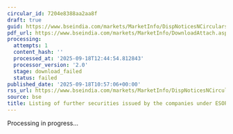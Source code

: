```yaml
---
circular_id: 7204e8388aa2aa8f
draft: true
guid: https://www.bseindia.com/markets/MarketInfo/DispNoticesNCirculars.aspx?Noticeid={867891E0-F839-4490-AF5A-BB07D976F143}&noticeno=20250918-19&dt=09/18/2025&icount=19&totcount=41&flag=0
pdf_url: https://www.bseindia.com/markets/MarketInfo/DownloadAttach.aspx?id=20250918-19&attachedId=
processing:
  attempts: 1
  content_hash: ''
  processed_at: '2025-09-18T12:44:54.812843'
  processor_version: '2.0'
  stage: download_failed
  status: failed
published_date: '2025-09-18T10:57:06+00:00'
rss_url: https://www.bseindia.com/markets/MarketInfo/DispNoticesNCirculars.aspx?Noticeid={867891E0-F839-4490-AF5A-BB07D976F143}&noticeno=20250918-19&dt=09/18/2025&icount=19&totcount=41&flag=0
source: bse
title: Listing of further securities issued by the companies under ESOP/ESOS
---
```


Processing in progress...